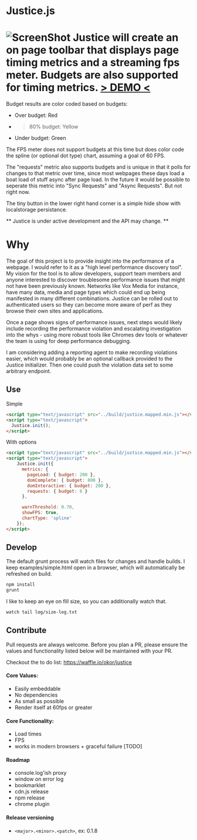 Justice.js
==================================================
![ScreenShot](http://i.imgur.com/zKaj6fD.png)
Justice will create an on page toolbar that displays page timing metrics and a streaming fps meter. Budgets are also supported for timing metrics.
[> DEMO <](http://okor.github.io/justice/)
======

Budget results are color coded based on budgets:
  - Over budget:  Red
  - > 80% budget: Yellow
  - Under budget: Green

The FPS meter does not support budgets at this time but does color code the spline (or optional dot type) chart, assuming a goal of 60 FPS.

The "requests" metric also supports budgets and is unique in that it polls for changes to that metric over time, since most webpages these days load a boat load of stuff async after page load. In the future it would be possible to seperate this metric into "Sync Requests" and "Async Requests". But not right now.

The tiny button in the lower right hand corner is a simple hide show with localstorage persistance.


** Justice is under active development and the API may change. **


Why
===
The goal of this project is to provide insight into the performance of a webpage. I would refer to it as a "high level performance discovery tool". My vision for the tool is to allow developers, support team members and anyone interested to discover troublesome performance issues that might not have been previously known. Networks like Vox Media for instance, have many data, media and page types which could end up being manifested in many different combinations. Justice can be rolled out to authenticated users so they can become more aware of perf as they browse their own sites and applications.

Once a page shows signs of performance issues, next steps would likely include recording the performance violation and escalating investigation into the whys - using more robust tools like Chromes dev tools or whatever the team is using for deep performance debugging.

I am considering adding a reporting agent to make recording violations easier, which would probably be an optional callback provided to the Justice initializer. Then one could push the violation data set to some arbitrary endpoint.

## Use
Simple
```html
<script type="text/javascript" src="../build/justice.mapped.min.js"></script>
<script type="text/javascript">
  Justice.init();
</script>
```
With options
```html
<script type="text/javascript" src="../build/justice.mapped.min.js"></script>
<script type="text/javascript">
    Justice.init({
      metrics: {
        pageLoad: { budget: 200 },
        domComplete: { budget: 800 },
        domInteractive: { budget: 200 },
        requests: { budget: 6 }
      },

      warnThreshold: 0.70,
      showFPS: true,
      chartType: 'spline'
    });
</script>
```

## Develop
The default grunt process will watch files for changes and handle builds. I keep examples/simple.html open in a browser, which will automatically be refreshed on build.
```sh
npm install
grunt
```
I like to keep an eye on fill size, so you can additionally watch that.
```sh
watch tail log/size-log.txt
```


## Contribute
Pull requests are always welcome. Before you plan a PR, please ensure the values and functionality listed below will be maintained with your PR.

Checkout the to do list: https://waffle.io/okor/justice

#### Core Values:
  - Easily embeddable
  - No dependencies
  - As small as possible
  - Render itself at 60fps or greater


#### Core Functionality:
  - Load times
  - FPS
  - works in modern browsers + graceful failure [TODO]


#### Roadmap
  - console.log'ish proxy
  - window on error log
  - bookmarklet
  - cdn.js release
  - npm release
  - chrome plugin

#### Release versioning
  - `<major>.<minor>.<patch>`, ex: 0.1.8

